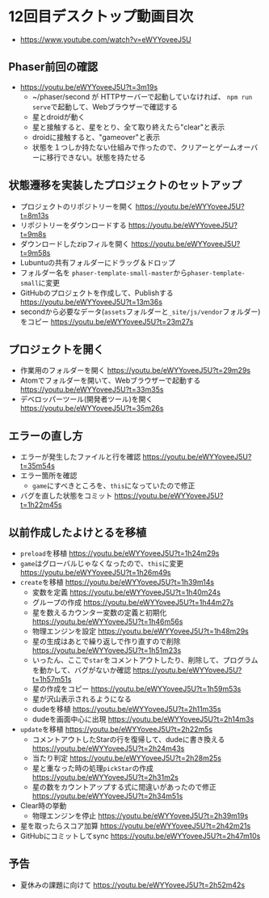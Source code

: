 # 12回目デスクトップ動画目次
- https://www.youtube.com/watch?v=eWYYoveeJ5U

## Phaser前回の確認
- https://youtu.be/eWYYoveeJ5U?t=3m19s
  - ~/phaser/second が HTTPサーバーで起動していなければ、 `npm run serve`で起動して、Webブラウザーで確認する
  - 星とdroidが動く
  - 星と接触すると、星をとり、全て取り終えたら"clear"と表示
  - droidに接触すると、"gameover"と表示
  - 状態を１つしか持たない仕組みで作ったので、クリアーとゲームオーバーに移行できない。状態を持たせる

## 状態遷移を実装したプロジェクトのセットアップ
- プロジェクトのリポジトリーを開く https://youtu.be/eWYYoveeJ5U?t=8m13s
- リポジトリーをダウンロードする https://youtu.be/eWYYoveeJ5U?t=9m8s
- ダウンロードしたzipフィルを開く https://youtu.be/eWYYoveeJ5U?t=9m58s
- Lubuntuの共有フォルダーにドラッグ＆ドロップ
- フォルダー名を `phaser-template-small-master`から`phaser-template-small`に変更
- GitHubのプロジェクトを作成して、Publishする https://youtu.be/eWYYoveeJ5U?t=13m36s
- secondから必要なデータ(`assets`フォルダーと`_site/js/vendor`フォルダー)をコピー https://youtu.be/eWYYoveeJ5U?t=23m27s

## プロジェクトを開く
- 作業用のフォルダーを開く https://youtu.be/eWYYoveeJ5U?t=29m29s
- Atomでフォルダーを開いて、Webブラウザーで起動する https://youtu.be/eWYYoveeJ5U?t=33m35s
- デベロッパーツール(開発者ツール)を開く https://youtu.be/eWYYoveeJ5U?t=35m26s

## エラーの直し方
- エラーが発生したファイルと行を確認 https://youtu.be/eWYYoveeJ5U?t=35m54s
- エラー箇所を確認
  - `game`にすべきところを、`this`になっていたので修正
- バグを直した状態をコミット https://youtu.be/eWYYoveeJ5U?t=1h22m45s

## 以前作成したよけとるを移植
- `preload`を移植 https://youtu.be/eWYYoveeJ5U?t=1h24m29s
- `game`はグローバルじゃなくなったので、`this`に変更 https://youtu.be/eWYYoveeJ5U?t=1h26m49s
- `create`を移植 https://youtu.be/eWYYoveeJ5U?t=1h39m14s
  - 変数を定義 https://youtu.be/eWYYoveeJ5U?t=1h40m24s
  - グループの作成 https://youtu.be/eWYYoveeJ5U?t=1h44m27s
  - 星を数えるカウンター変数の定義と初期化 https://youtu.be/eWYYoveeJ5U?t=1h46m56s
  - 物理エンジンを設定 https://youtu.be/eWYYoveeJ5U?t=1h48m29s
  - 星の生成はあとで繰り返しで作り直すので削除 https://youtu.be/eWYYoveeJ5U?t=1h51m23s
  - いったん、ここで`star`をコメントアウトしたり、削除して、プログラムを動かして、バグがないか確認 https://youtu.be/eWYYoveeJ5U?t=1h57m51s
  - 星の作成をコピー https://youtu.be/eWYYoveeJ5U?t=1h59m53s
  - 星が沢山表示されるようになる
  - dudeを移植 https://youtu.be/eWYYoveeJ5U?t=2h11m35s
  - dudeを画面中心に出現 https://youtu.be/eWYYoveeJ5U?t=2h14m3s
- `update`を移植 https://youtu.be/eWYYoveeJ5U?t=2h22m5s
  - コメントアウトしたStarの行を復帰して、dudeに書き換える https://youtu.be/eWYYoveeJ5U?t=2h24m43s
  - 当たり判定 https://youtu.be/eWYYoveeJ5U?t=2h28m25s
  - 星と重なった時の処理`pickStar`の作成 https://youtu.be/eWYYoveeJ5U?t=2h31m2s
  - 星の数をカウントアップする式に間違いがあったので修正 https://youtu.be/eWYYoveeJ5U?t=2h34m51s
- Clear時の挙動
  - 物理エンジンを停止 https://youtu.be/eWYYoveeJ5U?t=2h39m19s
- 星を取ったらスコア加算 https://youtu.be/eWYYoveeJ5U?t=2h42m21s
- GitHubにコミットしてsync https://youtu.be/eWYYoveeJ5U?t=2h47m10s

## 予告
- 夏休みの課題に向けて https://youtu.be/eWYYoveeJ5U?t=2h52m42s

